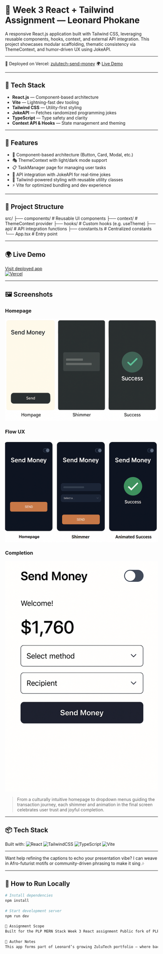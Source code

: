 # 🌟 Week 3 React + Tailwind Assignment — Leonard Phokane

A responsive React.js application built with Tailwind CSS, leveraging reusable components, hooks, context, and external API integration. This project showcases modular scaffolding, thematic consistency via ThemeContext, and humor-driven UX using JokeAPI.

---

🚀 Deployed on Vercel: [zulutech-send-money](https://vercel.com/leonard-phokanes-projects/zulutech-send-money)
🌍 [Live Demo](https://zulutech-send-money.vercel.app)



---

## 🚀 Tech Stack

- **React.js** — Component-based architecture
- **Vite** — Lightning-fast dev tooling
- **Tailwind CSS** — Utility-first styling
- **JokeAPI** — Fetches randomized programming jokes
- **TypeScript** — Type safety and clarity
- **Context API & Hooks** — State management and theming

---

## 🧩 Features

- 🧱 Component-based architecture (Button, Card, Modal, etc.)
- 🎭 ThemeContext with light/dark mode support
- 📋 TaskManager page for managing user tasks
- 🤪 API integration with JokeAPI for real-time jokes
- 💅 Tailwind-powered styling with reusable utility classes
- ⚡️ Vite for optimized bundling and dev experience


---

## 📁 Project Structure

src/ ├── components/ # Reusable UI components ├── context/ # ThemeContext provider ├── hooks/ # Custom hooks (e.g. useTheme) ├── api/ # API integration functions ├── constants.ts # Centralized constants └── App.tsx # Entry point


---

## 🌍 Live Demo

[Visit deployed app](https://zulutech-fintech.vercel.app)  
[![Vercel](https://vercelbadge.vercel.app/api/leonard-phokanes-projects/zulutech-fintech)](https://zulutech-fintech.vercel.app)




---
 
## 🖼️ Screenshots

### Homepage
![Homepage](src/assets/home.png)

### Flow UX
![Shimmer Transition](src/assets/shimmer.png)

### Completion
![Success](src/assets/animated-success.png)





> From a culturally intuitive homepage to dropdown menus guiding the transaction journey, each shimmer and animation in the final screen celebrates user trust and joyful completion.

---

## 📦 Tech Stack

Built with:
![React](https://img.shields.io/badge/-React-61DAFB?logo=react&logoColor=white)
![TailwindCSS](https://img.shields.io/badge/-TailwindCSS-38B2AC?logo=tailwind-css&logoColor=white)
![TypeScript](https://img.shields.io/badge/-TypeScript-007ACC?logo=typescript&logoColor=white)
![Vite](https://img.shields.io/badge/-Vite-646CFF?logo=vite&logoColor=white)


---

Want help refining the captions to echo your presentation vibe? I can weave in Afro-futurist motifs or community-driven phrasing to make it sing 🎶


---

## 🧪 How to Run Locally

```bash
# Install dependencies
npm install

# Start development server
npm run dev

📜 Assignment Scope
Built for the PLP MERN Stack Week 3 React assignment Public fork of PLP Classroom Repo

📌 Author Notes
This app forms part of Leonard’s growing ZuluTech portfolio — where backend logic meets frontend charm, and modularity is more than a buzzword. Built with resilience, tested with laughter.